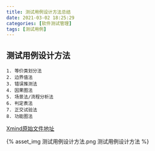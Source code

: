 ```yaml
---
title: 测试用例设计方法总结
date: 2021-03-02 18:25:29
categories: [软件测试管理]
tags: [测试用例]
---
```


## 测试用例设计方法

    1. 等价类划分法
    2. 边界值法
    3. 错误推测法
    4. 因果图法
    5. 场景法/流程分析法
    6. 判定表法
    7. 正交试验法
    8. 功能图法
[Xmind原始文件地址](https://www.icloud.com/iclouddrive/0LOs-7Z7lePvixFZN6pPUnr6A)

  <!--more-->

{% asset_img 测试用例设计方法.png 测试用例设计方法 %}
